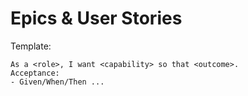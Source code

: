 # Epics & User Stories

Template:
```
As a <role>, I want <capability> so that <outcome>.
Acceptance:
- Given/When/Then ...
```
